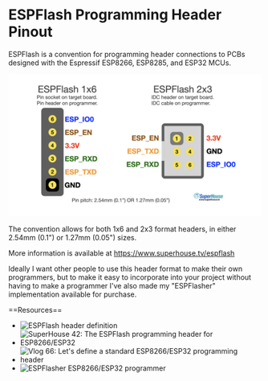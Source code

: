 ESPFlash Programming Header Pinout
==================================

ESPFlash is a convention for programming header connections to PCBs
designed with the Espressif ESP8266, ESP8285, and ESP32 MCUs.

![diagram of ESPFlash pinouts](ESPFlash-pinouts.jpeg)

The convention allows for both 1x6 and 2x3 format headers, in either
2.54mm (0.1") or 1.27mm (0.05") sizes.

More information is available at https://www.superhouse.tv/espflash

Ideally I want other people to use this header format to make their
own programmers, but to make it easy to incorporate into your project
without having to make a programmer I've also made my "ESPFlasher"
implementation available for purchase.

==Resources==

 * ![ESPFlash header definition](https://www.superhouse.tv/espflash)
 * ![SuperHouse 42: The ESPFlash programming header for ESP8266/ESP32](https://www.superhouse.tv/42-the-espflash-programming-header-for-esp8266-esp32/)
 * ![Vlog 66: Let's define a standard ESP8266/ESP32 programming header](https://www.superhouse.tv/vlog-66-lets-define-a-standard-esp8266-esp32-programming-header/)
 * ![ESPFlasher ESP8266/ESP32 programmer](https://www.superhouse.tv/espflasher)
